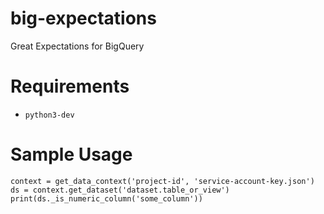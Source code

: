 # big-expectations
Great Expectations for BigQuery

# Requirements
- `python3-dev`

# Sample Usage

```
context = get_data_context('project-id', 'service-account-key.json')
ds = context.get_dataset('dataset.table_or_view')
print(ds._is_numeric_column('some_column'))
```

